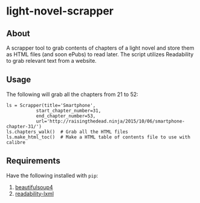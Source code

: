 # light-novel-scrapper

## About

A scrapper tool to grab contents of chapters of a light novel and store them
as HTML files (and soon ePubs) to read later. The script utilizes
Readability to grab relevant text from a website.

## Usage

The following will grab all the chapters from 21 to 52:

    ls = Scrapper(title='Smartphone',
               start_chapter_number=31,
               end_chapter_number=53,
               url='http://raisingthedead.ninja/2015/10/06/smartphone-chapter-31/')          
    ls.chapters_walk()  # Grab all the HTML files
    ls.make_html_toc()  # Make a HTML table of contents file to use with calibre

## Requirements

Have the following installed with `pip`:

1. [beautifulsoup4](http://www.crummy.com/software/BeautifulSoup/)
1. [readability-lxml](https://github.com/buriy/python-readability)
